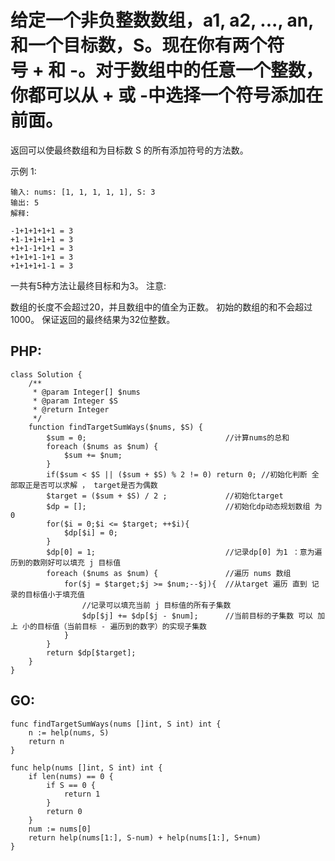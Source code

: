 # 给定一个非负整数数组，a1, a2, ..., an, 和一个目标数，S。现在你有两个符号 + 和 -。对于数组中的任意一个整数，你都可以从 + 或 -中选择一个符号添加在前面。

返回可以使最终数组和为目标数 S 的所有添加符号的方法数。

示例 1:

```
输入: nums: [1, 1, 1, 1, 1], S: 3
输出: 5
解释: 

-1+1+1+1+1 = 3
+1-1+1+1+1 = 3
+1+1-1+1+1 = 3
+1+1+1-1+1 = 3
+1+1+1+1-1 = 3

```
一共有5种方法让最终目标和为3。
注意:

数组的长度不会超过20，并且数组中的值全为正数。
初始的数组的和不会超过1000。
保证返回的最终结果为32位整数。


## PHP:

```
class Solution {
    /**
     * @param Integer[] $nums
     * @param Integer $S
     * @return Integer
     */
    function findTargetSumWays($nums, $S) {
        $sum = 0;                               //计算nums的总和
        foreach ($nums as $num) {
            $sum += $num;
        }
        if($sum < $S || ($sum + $S) % 2 != 0) return 0; //初始化判断 全部取正是否可以求解 ， target是否为偶数
        $target = ($sum + $S) / 2 ;             //初始化target
        $dp = [];                               //初始化dp动态规划数组 为 0
        for($i = 0;$i <= $target; ++$i){
            $dp[$i] = 0;
        }
        $dp[0] = 1;                             //记录dp[0] 为1 ：意为遍历到的数刚好可以填充 j 目标值
        foreach ($nums as $num) {               //遍历 nums 数组
            for($j = $target;$j >= $num;--$j){  //从target 遍历 直到 记录的目标值小于填充值
                //记录可以填充当前 j 目标值的所有子集数
                $dp[$j] += $dp[$j - $num];      //当前目标的子集数 可以 加上 小的目标值（当前目标 - 遍历到的数字）的实现子集数
            }
        }
        return $dp[$target];
    }
}

```
## GO:
```
func findTargetSumWays(nums []int, S int) int {
    n := help(nums, S)
	return n
}

func help(nums []int, S int) int {
	if len(nums) == 0 {
		if S == 0 {
			return 1
		}
		return 0
	}
	num := nums[0]
	return help(nums[1:], S-num) + help(nums[1:], S+num)
}
```
